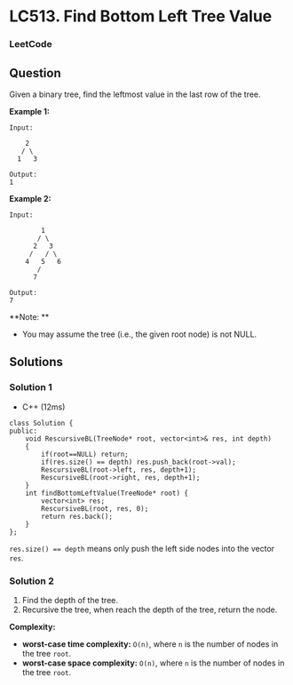 # LC513. Find Bottom Left Tree Value

### LeetCode

## Question

Given a binary tree, find the leftmost value in the last row of the tree.

**Example 1:**

```
Input:

    2
   / \
  1   3

Output:
1
```

**Example 2:**

```
Input:

        1
       / \
      2   3
     /   / \
    4   5   6
       /
      7

Output:
7
```

**Note: **

* You may assume the tree (i.e., the given root node) is not NULL.

## Solutions

### Solution 1

* C++ (12ms)
```
class Solution {
public:
    void RescursiveBL(TreeNode* root, vector<int>& res, int depth)
    {
        if(root==NULL) return;
        if(res.size() == depth) res.push_back(root->val);
        RescursiveBL(root->left, res, depth+1);
        RescursiveBL(root->right, res, depth+1);
    }
    int findBottomLeftValue(TreeNode* root) {
        vector<int> res;
        RescursiveBL(root, res, 0);
        return res.back();
    }
};
```

`res.size() == depth` means only push the left side nodes into the vector `res`.

### Solution 2

1. Find the depth of the tree.
2. Recursive the tree, when reach the depth of the tree, return the node.

**Complexity:**

* **worst-case time complexity:** `O(n)`, where `n` is the number of nodes in the tree `root`.
* **worst-case space complexity:** `O(n)`, where `n` is the number of nodes in the tree `root`.